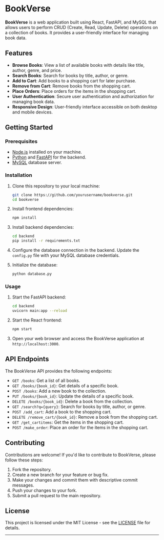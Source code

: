 # BookVerse

**BookVerse** is a web application built using React, FastAPI, and MySQL that allows users to perform CRUD (Create, Read, Update, Delete) operations on a collection of books. It provides a user-friendly interface for managing book data.

## Features

- **Browse Books**: View a list of available books with details like title, author, genre, and price.
- **Search Books**: Search for books by title, author, or genre.
- **Add to Cart**: Add books to a shopping cart for later purchase.
- **Remove from Cart**: Remove books from the shopping cart.
- **Place Orders**: Place orders for the items in the shopping cart.
- **User Authentication**: Secure user authentication and authorization for managing book data.
- **Responsive Design**: User-friendly interface accessible on both desktop and mobile devices.

## Getting Started

### Prerequisites

- [Node.js](https://nodejs.org/) installed on your machine.
- [Python](https://www.python.org/) and [FastAPI](https://fastapi.tiangolo.com/) for the backend.
- [MySQL](https://www.mysql.com/) database server.

### Installation

1. Clone this repository to your local machine:

   ```bash
   git clone https://github.com/yourusername/bookverse.git
   cd bookverse

2. Install frontend dependencies:

   ```bash
   npm install
   ```

3. Install backend dependencies:

   ```bash
   cd backend
   pip install -r requirements.txt
   ```

4. Configure the database connection in the backend. Update the `config.py` file with your MySQL database credentials.

5. Initialize the database:

   ```bash
   python database.py
   ```

### Usage

1. Start the FastAPI backend:

   ```bash
   cd backend
   uvicorn main:app --reload
   ```

2. Start the React frontend:

   ```bash
   npm start
   ```

3. Open your web browser and access the BookVerse application at `http://localhost:3000`.

## API Endpoints

The BookVerse API provides the following endpoints:

- `GET /books`: Get a list of all books.
- `GET /books/{book_id}`: Get details of a specific book.
- `POST /books`: Add a new book to the collection.
- `PUT /books/{book_id}`: Update the details of a specific book.
- `DELETE /books/{book_id}`: Delete a book from the collection.
- `GET /search?q={query}`: Search for books by title, author, or genre.
- `POST /add_cart`: Add a book to the shopping cart.
- `DELETE /remove_cart/{book_id}`: Remove a book from the shopping cart.
- `GET /get_cartitems`: Get the items in the shopping cart.
- `POST /make_order`: Place an order for the items in the shopping cart.

## Contributing

Contributions are welcome! If you'd like to contribute to BookVerse, please follow these steps:

1. Fork the repository.
2. Create a new branch for your feature or bug fix.
3. Make your changes and commit them with descriptive commit messages.
4. Push your changes to your fork.
5. Submit a pull request to the main repository.

## License

This project is licensed under the MIT License - see the [LICENSE](LICENSE) file for details.

---

